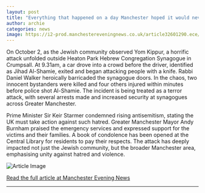 ```yaml
---
layout: post
title: "Everything that happened on a day Manchester hoped it would never see"
author: archie
categories: news
image: https://i2-prod.manchestereveningnews.co.uk/article32601290.ece/ALTERNATES/s1200/1_Manchester-synagogue-incident.jpg
---
```

On October 2, as the Jewish community observed Yom Kippur, a horrific attack unfolded outside Heaton Park Hebrew Congregation Synagogue in Crumpsall. At 9.31am, a car drove into a crowd before the driver, identified as Jihad Al-Shamie, exited and began attacking people with a knife. Rabbi Daniel Walker heroically barricaded the synagogue doors. In the chaos, two innocent bystanders were killed and four others injured within minutes before police shot Al-Shamie. The incident is being treated as a terror attack, with several arrests made and increased security at synagogues across Greater Manchester. 

Prime Minister Sir Keir Starmer condemned rising antisemitism, stating the UK must take action against such hatred. Greater Manchester Mayor Andy Burnham praised the emergency services and expressed support for the victims and their families. A book of condolence has been opened at the Central Library for residents to pay their respects. The attack has deeply impacted not just the Jewish community, but the broader Manchester area, emphasising unity against hatred and violence.

![Article Image](https://i2-prod.manchestereveningnews.co.uk/article32601290.ece/ALTERNATES/s1200/1_Manchester-synagogue-incident.jpg)

[Read the full article at Manchester Evening News](https://www.manchestereveningnews.co.uk/news/greater-manchester-news/everything-happened-day-manchester-hoped-32601285)

---
